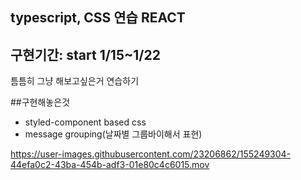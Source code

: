 ## typescript, CSS 연습 REACT

## 구현기간: start 1/15~1/22
틈틈히 그냥 해보고싶은거 연습하기

##구현해놓은것
- styled-component based css
- message grouping(날짜별 그룹바이해서 표현)



https://user-images.githubusercontent.com/23206862/155249304-44efa0c2-43ba-454b-adf3-01e80c4c6015.mov


